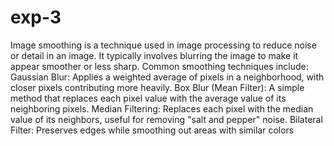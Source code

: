 # exp-3

Image smoothing is a technique used in image processing to reduce noise or detail in an image. It typically involves blurring the image to make it appear smoother or less sharp. Common smoothing techniques include:
Gaussian Blur: Applies a weighted average of pixels in a neighborhood, with closer pixels contributing more heavily.
Box Blur (Mean Filter): A simple method that replaces each pixel value with the average value of its neighboring pixels.
Median Filtering: Replaces each pixel with the median value of its neighbors, useful for removing "salt and pepper" noise.
Bilateral Filter: Preserves edges while smoothing out areas with similar colors
